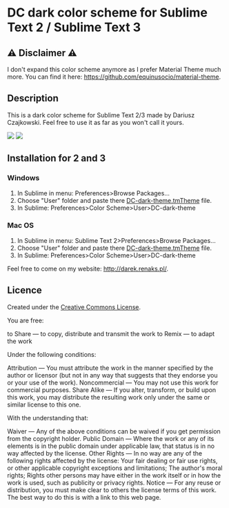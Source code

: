 DC dark color scheme for Sublime Text 2 / Sublime Text 3
=============

## ⚠️ Disclaimer ⚠️

I don't expand this color scheme anymore as I prefer Material Theme much more. You can find it here: https://github.com/equinusocio/material-theme.

## Description

This is a dark color scheme for Sublime Text 2/3 made by Dariusz Czajkowski.
Feel free to use it as far as you won't call it yours.

<img src="https://i.imgur.com/tf4Oech.png">
<img src="https://i.imgur.com/R2oGMsk.png">

## Installation for 2 and 3
### Windows

1. In Sublime in menu:
Preferences>Browse Packages...
2. Choose "User" folder and paste there [DC-dark-theme.tmTheme](https://github.com/CzajekDC/DCDarkThemeForSublime/blob/master/DCDark.tmTheme) file.
3. In Sublime:
Preferences>Color Scheme>User>DC-dark-theme

### Mac OS

1. In Sublime in menu:
Sublime Text 2>Preferences>Browse Packages...
2. Choose "User" folder and paste there [DC-dark-theme.tmTheme](https://github.com/CzajekDC/DCDarkThemeForSublime/blob/master/DCDark.tmTheme) file.
3. In Sublime:
Preferences>Color Scheme>User>DC-dark-theme

Feel free to come on my website: <a href="http://darek.renaks.pl/">http://darek.renaks.pl/</a>.

## Licence

Created under the [Creative Commons License](http://creativecommons.org/licenses/by-nc-sa/3.0/).

You are free:

to Share — to copy, distribute and transmit the work
to Remix — to adapt the work

Under the following conditions:

Attribution — You must attribute the work in the manner specified by the author or licensor (but not in any way that suggests that they endorse you or your use of the work).
Noncommercial — You may not use this work for commercial purposes.
Share Alike — If you alter, transform, or build upon this work, you may distribute the resulting work only under the same or similar license to this one.

With the understanding that:

Waiver — Any of the above conditions can be waived if you get permission from the copyright holder.
Public Domain — Where the work or any of its elements is in the public domain under applicable law, that status is in no way affected by the license.
Other Rights — In no way are any of the following rights affected by the license:
Your fair dealing or fair use rights, or other applicable copyright exceptions and limitations;
The author's moral rights;
Rights other persons may have either in the work itself or in how the work is used, such as publicity or privacy rights.
Notice — For any reuse or distribution, you must make clear to others the license terms of this work. The best way to do this is with a link to this web page.
